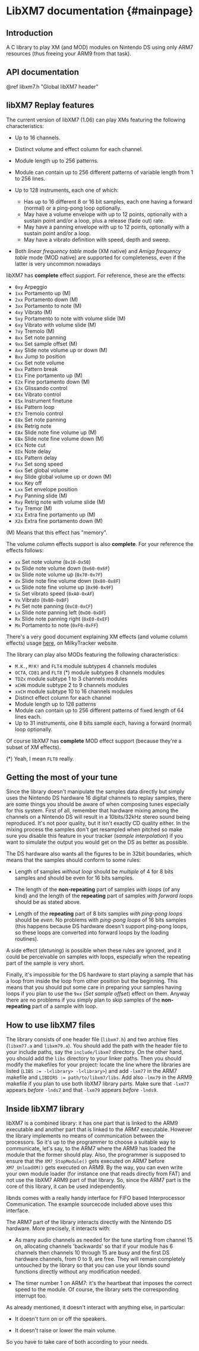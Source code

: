 LibXM7 documentation {#mainpage}
====================

## Introduction

A C library to play XM (and MOD) modules on Nintendo DS using only ARM7
resources (thus freeing your ARM9 from that task).

## API documentation

@ref libxm7.h "Global libXM7 header"

## libXM7 Replay features

The current version of libXM7 (1.06) can play XMs featuring the following
characteristics:

- Up to 16 channels.
- Distinct volume and effect column for each channel.
- Module length up to 256 patterns.
- Module can contain up to 256 different patterns of variable length from 1 to
  256 lines.
- Up to 128 instruments, each one of which:

  - Has up to 16 different 8 or 16 bit samples, each one having a forward
    (normal) or a ping-pong loop optionally.
  - May have a volume envelope with up to 12 points, optionally with a
    sustain point and/or a loop, plus a release (fade out) rate.
  - May have a panning envelope with up to 12 points, optionally with a
    sustain point and/or a loop.
  - May have a vibrato definition with speed, depth and sweep.

- Both *linear frequency table* mode (XM native) and *Amiga frequency table*
  mode (MOD native) are supported for completeness, even if the latter is very
  uncommon nowadays

libXM7 has **complete** effect support. For reference, these are the effects:

- `0xy` Arpeggio
- `1xx` Portamento up (M)
- `2xx` Portamento down (M)
- `3xx` Portamento to note (M)
- `4xy` Vibrato (M)
- `5xy` Portamento to note with volume slide (M)
- `6xy` Vibrato with volume slide (M)
- `7xy` Tremolo (M)
- `8xx` Set note panning
- `9xx` Set sample offset (M)
- `Axy` Slide note volume up or down (M)
- `Bxx` Jump to position
- `Cxx` Set note volume
- `Dxx` Pattern break
- `E1x` Fine portamento up (M)
- `E2x` Fine portamento down (M)
- `E3x` Glissando control
- `E4x` Vibrato control
- `E5x` Instrument finetune
- `E6x` Pattern loop
- `E7x` Tremolo control
- `E8x` Set note panning
- `E9x` Retrig note
- `EAx` Slide note fine volume up (M)
- `EBx` Slide note fine volume down (M)
- `ECx` Note cut
- `EDx` Note delay
- `EEx` Pattern delay
- `Fxx` Set song speed
- `Gxx` Set global volume
- `Hxy` Slide global volume up or down (M)
- `Kxx` Key off
- `Lxx` Set envelope position
- `Pxy` Panning slide (M)
- `Rxy` Retrig note with volume slide (M)
- `Txy` Tremor (M)
- `X1x` Extra fine portamento up (M)
- `X2x` Extra fine portamento down (M)

(M) Means that this effect has "memory".

The volume column effects support is also **complete**. For your reference the
effects follows:

- `xx` Set note volume (`0x10-0x50`)
- `Dx` Slide note volume down (`0x60-0x6F`)
- `Ux` Slide note volume up (`0x70-0x7F`)
- `dx` Slide note fine volume down (`0x80-0x8F`)
- `ux` Slide note fine volume up (`0x90-0x9F`)
- `Sx` Set vibrato speed (`0xA0-0xAF`)
- `Vx` Vibrato (`0xB0-0xBF`)
- `Px` Set note panning (`0xC0-0xCF`)
- `Lx` Slide note panning left (`0xD0-0xDF`)
- `Rx` Slide note panning right (`0xE0-0xEF`)
- `Mx` Portamento to note (`0xF0-0xFF`)

There's a very good document explaining XM effects (and volume column effects)
usage [here](https://milkytracker.org/docs/MilkyTracker.html), on MilkyTracker
website.

The library can play also MODs featuring the following characteristics:

- `M.K.`, `M!K!` and `FLT4` module subtypes 4 channels modules
- `OCTA`, `CD81` and `FLT8` (\*) module subtypes 8 channels modules
- `TDZx` module subtype 1 to 3 channels modules
- `xCHN` module subtype 2 to 9 channels modules
- `xxCH` module subtype 10 to 16 channels modules
- Distinct effect column for each channel
- Module length up to 128 patterns
- Module can contain up to 256 different patterns of fixed length of 64 lines
  each.
- Up to 31 instruments, one 8 bits sample each, having a forward (normal) loop
  optionally.

Of course libXM7 has **complete** MOD effect support (because they're a subset
of XM effects).

(\*) Yeah, I mean `FLT8` really.

## Getting the most of your tune

Since the library doesn't manipulate the samples data directly but simply uses
the Nintendo DS hardware 16 digital channels to replay samples, there are some
things you should be aware of when composing tunes especially for this system.
First of all, remember that hardware mixing among the channels on a Nintendo DS
will result in a 10bits/32kHz stereo sound being reproduced. It's not poor
quality, but it isn't exactly CD quality either.  In the mixing process the
samples don't get resampled when pitched so make sure you disable this feature
in your tracker (*sample interpolation*) if you want to simulate the output you
would get on the DS as better as possible.

The DS hardware also wants all the figures to be in 32bit boundaries, which
means that the samples should conform to some rules:

- Length of samples *without loop* should be *multiple* of 4 for 8 bits samples
  and should be even for 16 bits samples.

- The length of the **non-repeating** part of samples *with loops* (of any kind)
  and the length of the **repeating** part of samples *with forward loops*
  should be as stated above.

- Length of the **repeating** part of 8 bits samples *with ping-pong loops*
  should be *even*. No problems with *ping-pong loops* of 16 bits samples (this
  happens because DS hardware doesn't support ping-pong loops, so these loops
  are converted into forward loops by the loading routines).

A side effect (*detuning*) is possible when these rules are ignored, and it
could be perceivable on samples with loops, especially when the repeating part
of the sample is very short.

Finally, it's impossible for the DS hardware to start playing a sample that has
a loop from inside the loop from other position but the beginning. This means
that you should put some care in preparing your samples having loops if you plan
to use the `9xx` (*Set sample offset*) effect on them. Anyway there are no
problems if you simply plan to skip samples of the **non-repeating** part of a
sample with loop.

## How to use libXM7 files

The library consists of one header file (`libxm7.h`) and two archive files
(`libxm77.a` and `libxm79.a`). You should add the path with the header file to
your include paths, say the `include/libxm7` directory. On the other hand, you
should add the `libs` directory to your linker paths. Then you should modify the
makefiles for your project: locate the line where the libraries are listed
(`LIBS := -l<library> -l<library>`) and add `-lxm77` in the ARM7 makefile and
`LIBDIRS := path/to/libxm7/libs`. Add also `-lmx79` in the ARM9 makefile if you
plan to use both libXM7 library parts. Make sure that `-lxm77` appears *before*
`-lnds7` and that `-lxm79` appears *before* `-lnds9`.

## Inside libXM7 library

libXM7 is a combined library: it has one part that is linked to the ARM9
executable and another part that is linked to the ARM7 executable. However the
library implements no means of communication between the processors. So it's up
to the programmer to choose a suitable way to communicate, let's say, to the
ARM7 where the ARM9 has loaded the module that the former should play. Also, the
programmer is supposed to ensure that the `XM7_StopModule()` gets executed on
ARM7 before `XM7_UnloadXM()` gets executed on ARM9. By the way, you can even
write your own module loader (for instance one that reads directly from FAT) and
not use the libXM7 ARM9 part of that library. So, since the ARM7 part is the
core of this library, it can be used independently.

libnds comes with a really handy interface for FIFO based Interprocessor
Communication. The example sourcecode included above uses this interface.

The ARM7 part of the library interacts directly with the Nintendo DS hardware.
More precisely, it interacts with:

- As many audio channels as needed for the tune starting from channel 15 on,
  allocating channels 'backwards' so that if your module has 6 channels then
  channels 10 through 15 are busy and the first DS hardware channels, from 0 to
  9, are free. They will remain completely untouched by the library so that you
  can use your libnds sound functions directly without any modification needed.

- The timer number 1 on ARM7: it's the heartbeat that imposes the correct speed
  to the module. Of course, the library sets the corresponding interrupt too.

As already mentioned, it doesn't interact with anything else, in particular:

- It doesn't turn on or off the speakers.

- It doesn't raise or lower the main volume.

So you have to take care of both according to your needs.

